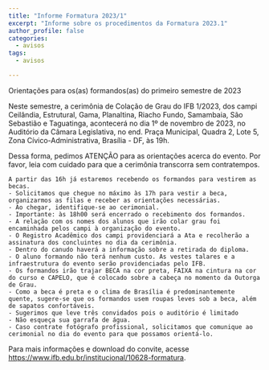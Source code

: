 ```yaml
---
title: "Informe Formatura 2023/1" 
excerpt: "Informe sobre os procedimentos da Formatura 2023.1"
author_profile: false
categories:
  - avisos
tags:
  - avisos

---
```


Orientações para os(as) formandos(as) do primeiro semestre de 2023

Neste semestre,  a cerimônia de Colação de Grau do IFB 1/2023, dos campi Ceilândia, Estrutural, Gama, Planaltina, Riacho Fundo, Samambaia, São Sebastião e Taguatinga, acontecerá no dia 1º de novembro de 2023, no Auditório da Câmara Legislativa, no end. Praça Municipal, Quadra 2, Lote 5, Zona Cívico-Administrativa, Brasília - DF, às 19h.

Dessa forma, pedimos ATENÇÃO para as orientações acerca do evento. Por favor, leia com cuidado para que a cerimônia transcorra sem contratempos.

    A partir das 16h já estaremos recebendo os formandos para vestirem as becas.
    - Solicitamos que chegue no máximo às 17h para vestir a beca, organizarmos as filas e receber as orientações necessárias. 
    - Ao chegar, identifique-se ao cerimonial.
    - Importante: às 18h00 será encerrado o recebimento dos formandos.
    - A relação com os nomes dos alunos que irão colar grau foi encaminhada pelos campi à organização do evento.
    - O Registro Acadêmico dos campi providenciará a Ata e recolherão a assinatura dos concluintes no dia da cerimônia.
    - Dentro do canudo haverá a informação sobre a retirada do diploma.
    - O aluno formando não terá nenhum custo. As vestes talares e a infraestrutura do evento serão providenciadas pelo IFB.
    - Os formandos irão trajar BECA na cor preta, FAIXA na cintura na cor do curso e CAPELO, que é colocado sobre a cabeça no momento da Outorga de Grau.
    - Como a beca é preta e o clima de Brasília é predominantemente quente, sugere-se que os formandos usem roupas leves sob a beca, além de sapatos confortáveis.
    - Sugerimos que leve três convidados pois o auditório é limitado
    - Não esqueça sua garrafa de água.
    - Caso contrate fotógrafo profissional, solicitamos que comunique ao cerimonial no dia do evento para que possamos orientá-lo.

Para mais informações e download do convite, acesse https://www.ifb.edu.br/institucional/10628-formatura.
